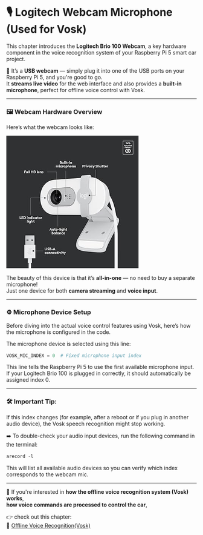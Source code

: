 # 🎙️ Logitech Webcam Microphone (Used for Vosk)

This chapter introduces the **Logitech Brio 100 Webcam**, a key hardware component in the voice recognition system of your Raspberry Pi 5 smart car project.

🔌 It’s a **USB webcam** — simply plug it into one of the USB ports on your Raspberry Pi 5, and you're good to go.  
It **streams live video** for the web interface and also provides a **built-in microphone**, perfect for offline voice control with Vosk.

---

### 🖼️ Webcam Hardware Overview

Here’s what the webcam looks like:

![Logitech Webcam Brio 100](assets/logitech_webcam.jpg)

The beauty of this device is that it’s **all-in-one** — no need to buy a separate microphone!  
Just one device for both **camera streaming** and **voice input**.

---

### ⚙️ Microphone Device Setup

Before diving into the actual voice control features using Vosk, here’s how the microphone is configured in the code.

The microphone device is selected using this line:

```python
VOSK_MIC_INDEX = 0  # Fixed microphone input index
```
This line tells the Raspberry Pi 5 to use the first available microphone input.
If your Logitech Brio 100 is plugged in correctly, it should automatically be assigned index 0.

---

### 🛠️ Important Tip:

If this index changes (for example, after a reboot or if you plug in another audio device), the Vosk speech recognition might stop working.

➡️ To double-check your audio input devices, run the following command in the terminal:

```python
arecord -l
```
This will list all available audio devices so you can verify which index corresponds to the webcam mic.

---

📎 If you're interested in **how the offline voice recognition system (Vosk) works**,  
**how voice commands are processed to control the car**,  

👉 check out this chapter:  
🔗 [Offline Voice Recognition(Vosk)](Offline_Voice_Recognition_Vosk.md)
